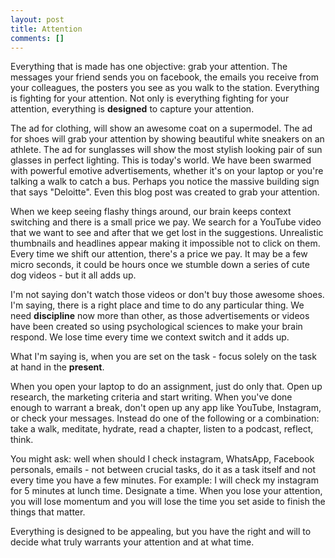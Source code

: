 ```yaml
---
layout: post
title: Attention
comments: []
---
```

Everything that is made has one objective: grab your attention. The messages your friend sends you on facebook, the emails you receive from your colleagues, the posters you see as you walk to the station. Everything is fighting for your attention. Not only is everything fighting for your attention, everything is **designed** to capture your attention. 

The ad for clothing, will show an awesome coat on a supermodel. The ad for shoes will grab your attention by showing beautiful white sneakers on an athlete.  The ad for sunglasses will show the most stylish looking pair of sun glasses in perfect lighting. This is today's world. We have been swarmed with powerful emotive advertisements, whether it's on your laptop or you're talking a walk to catch a bus. Perhaps you notice the massive building sign that says "Deloitte". Even this blog post was created to grab your attention.

When we keep seeing flashy things around, our brain keeps context switching and there is a small price we pay. We search for a YouTube video that we want to see and after that we get lost in the suggestions. Unrealistic thumbnails and headlines appear making it impossible not to click on them. Every time we shift our attention, there's a price we pay. It may be a few micro seconds, it could be hours once we stumble down a series of cute dog videos - but it all adds up.

I'm not saying don't watch those videos or don't buy those awesome shoes. I'm saying, there is a right place and time to do any particular thing. We need **discipline** now more than other, as those advertisements or videos have been created so using psychological sciences  to make your brain respond. We lose time every time we context switch and it adds up. 

What I'm saying is, when you are set on the task - focus solely on the task at hand in the **present**.

When you open your laptop to do an assignment, just do only that. Open up research, the marketing criteria and start writing. When you've done enough to warrant a break, don't open up any app like YouTube, Instagram, or check your messages. Instead do one of the following or a combination: take a walk, meditate, hydrate, read a chapter, listen to a podcast, reflect, think. 

You might ask: well when should I check instagram, WhatsApp, Facebook personals, emails - not between crucial tasks, do it as a task itself and not every time you have a few minutes. For example: I will check my instagram for 5 minutes at lunch time. Designate a time. When you lose your attention, you will lose momentum and you will lose the time you set aside to finish the things that matter.

Everything is designed to be appealing, but you have the right and will to decide what truly warrants your attention and at what time.